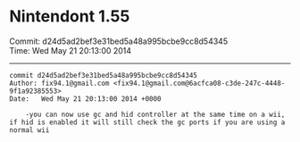 # Nintendont 1.55
Commit: d24d5ad2bef3e31bed5a48a995bcbe9cc8d54345  
Time: Wed May 21 20:13:00 2014   

-----

```
commit d24d5ad2bef3e31bed5a48a995bcbe9cc8d54345
Author: fix94.1@gmail.com <fix94.1@gmail.com@6acfca08-c3de-247c-4448-9f1a92385553>
Date:   Wed May 21 20:13:00 2014 +0000

    -you can now use gc and hid controller at the same time on a wii, if hid is enabled it will still check the gc ports if you are using a normal wii
```
